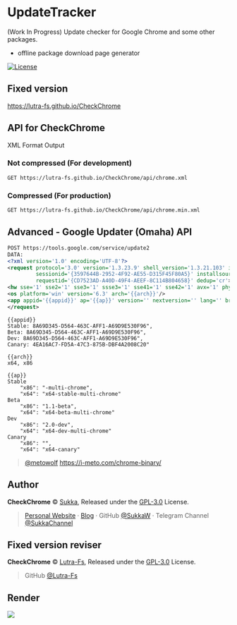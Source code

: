 # UpdateTracker

(Work In Progress) Update checker for Google Chrome and some other packages.

- offline package download page generator

[![License](https://img.shields.io/github/license/Lutra-Fs/CheckChrome.svg?style=flat-square)](./LICENSE)


## Fixed version

https://lutra-fs.github.io/CheckChrome


## API for CheckChrome

XML Format Output

### Not compressed (For development)

```
GET https://lutra-fs.github.io/CheckChrome/api/chrome.xml
```

### Compressed (For production)

```
GET https://lutra-fs.github.io/CheckChrome/api/chrome.min.xml
```

## Advanced - Google Updater (Omaha) API

```xml
POST https://tools.google.com/service/update2
DATA:
<?xml version='1.0' encoding='UTF-8'?>
<request protocol='3.0' version='1.3.23.9' shell_version='1.3.21.103' ismachine='0'
         sessionid='{3597644B-2952-4F92-AE55-D315F45F80A5}' installsource='ondemandcheckforupdate'
         requestid='{CD7523AD-A40D-49F4-AEEF-8C114B804658}' dedup='cr'>
<hw sse='1' sse2='1' sse3='1' ssse3='1' sse41='1' sse42='1' avx='1' physmemory='12582912' />
<os platform='win' version='6.3' arch='{{arch}}'/>
<app appid='{{appid}}' ap='{{ap}}' version='' nextversion='' lang='' brand='GGLS' client=''><updatecheck/></app>
</request>
```

```
{{appid}}
Stable: 8A69D345-D564-463C-AFF1-A69D9E530F96",
Beta: 8A69D345-D564-463C-AFF1-A69D9E530F96",
Dev: 8A69D345-D564-463C-AFF1-A69D9E530F96",
Canary: 4EA16AC7-FD5A-47C3-875B-DBF4A2008C20"
```

```
{{arch}}
x64, x86
```

```
{{ap}}
Stable
    "x86": "-multi-chrome",
    "x64": "x64-stable-multi-chrome"
Beta
    "x86": "1.1-beta",
    "x64": "x64-beta-multi-chrome"
Dev
    "x86": "2.0-dev",
    "x64": "x64-dev-multi-chrome"
Canary
    "x86": "",
    "x64": "x64-canary"
```

> [@metowolf](https://github.com/metowolf) https://i-meto.com/chrome-binary/

## Author

**CheckChrome** © [Sukka](https://github.com/SukkaW), Released under the [GPL-3.0](./LICENSE) License.

> [Personal Website](https://skk.moe) · [Blog](https://blog.skk.moe) · GitHub [@SukkaW](https://github.com/SukkaW) · Telegram Channel [@SukkaChannel](https://t.me/SukkaChannel)

## Fixed version reviser
**CheckChrome** © [Lutra-Fs](https://github.com/Lutra-Fs), Released under the [GPL-3.0](./LICENSE) License.
> GitHub [@Lutra-Fs](https://github.com/Lutra-Fs)

## Render

![](https://i.jpg.dog/img/0e777a44b2c75a45af891563bfaa4b1e.png)

